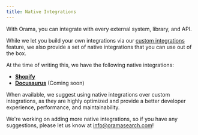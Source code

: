 ```yaml
---
title: Native Integrations
---
```


With Orama, you can integrate with every external system, library, and API.

While we let you build your own integrations via our [custom integrations](/cloud/data-sources/custom-integrations/introduction) feature, we also provide a set of native integrations that you can use out of the box.

At the time of writing this, we have the following native integrations:

- [**Shopify**](/cloud/data-sources/native-integrations/shopify)
- [**Docusaurus**](/cloud/data-sources/native-integrations/docusaurus) (Coming soon)

When available, we suggest using native integrations over custom integrations, as they are highly optimized and provide a better developer experience, performance, and maintainability.

We're working on adding more native integrations, so if you have any suggestions, please let us know at [info@oramasearch.com](mailto:info@oramasearch.com)!

